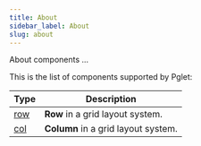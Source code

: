 ```yaml
---
title: About
sidebar_label: About
slug: about
---
```


About components ...


This is the list of components supported by Pglet:

| Type | Description |
| -------- | --------- |
| [row](/docs/components/row) | **Row** in a grid layout system. |
| [col](/docs/components/col) | **Column** in a grid layout system. |